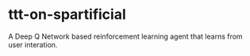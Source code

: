 # ttt-on-spartificial

A Deep Q Network based reinforcement learning agent that learns from user interation.

